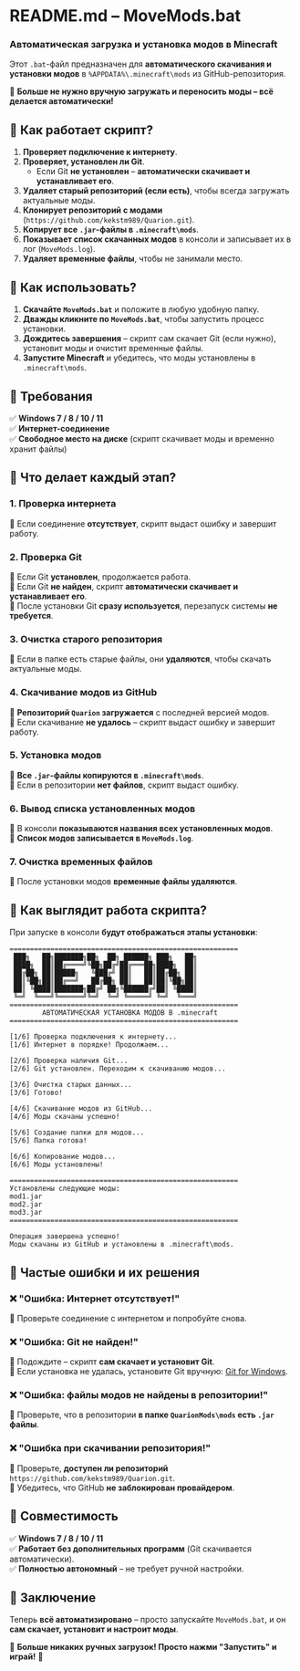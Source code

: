 # **README.md – MoveMods.bat**  
### **Автоматическая загрузка и установка модов в Minecraft**  

Этот `.bat`-файл предназначен для **автоматического скачивания и установки модов** в `%APPDATA%\.minecraft\mods` из GitHub-репозитория.  

📌 **Больше не нужно вручную загружать и переносить моды – всё делается автоматически!**  


## **📌 Как работает скрипт?**  
1. **Проверяет подключение к интернету**.  
2. **Проверяет, установлен ли Git**.  
   - Если Git **не установлен** – **автоматически скачивает и устанавливает его**.  
3. **Удаляет старый репозиторий (если есть)**, чтобы всегда загружать актуальные моды.  
4. **Клонирует репозиторий с модами** (`https://github.com/kekstm989/Quarion.git`).  
5. **Копирует все `.jar`-файлы в `.minecraft\mods`**.  
6. **Показывает список скачанных модов** в консоли и записывает их в лог (`MoveMods.log`).  
7. **Удаляет временные файлы**, чтобы не занимали место.  


## **📌 Как использовать?**  
1. **Скачайте `MoveMods.bat`** и положите в любую удобную папку.  
2. **Дважды кликните по `MoveMods.bat`**, чтобы запустить процесс установки.  
3. **Дождитесь завершения** – скрипт сам скачает Git (если нужно), установит моды и очистит временные файлы.  
4. **Запустите Minecraft** и убедитесь, что моды установлены в `.minecraft\mods`.  


## **📌 Требования**  
✅ **Windows 7 / 8 / 10 / 11**  
✅ **Интернет-соединение**  
✅ **Свободное место на диске** (скрипт скачивает моды и временно хранит файлы)  


## **📌 Что делает каждый этап?**  
### **1. Проверка интернета**
🔹 Если соединение **отсутствует**, скрипт выдаст ошибку и завершит работу.  

### **2. Проверка Git**
🔹 Если Git **установлен**, продолжается работа.  
🔹 Если Git **не найден**, скрипт **автоматически скачивает и устанавливает его**.  
🔹 После установки Git **сразу используется**, перезапуск системы **не требуется**.  

### **3. Очистка старого репозитория**
🔹 Если в папке есть старые файлы, они **удаляются**, чтобы скачать актуальные моды.  

### **4. Скачивание модов из GitHub**
🔹 **Репозиторий `Quarion` загружается** с последней версией модов.  
🔹 Если скачивание **не удалось** – скрипт выдаст ошибку и завершит работу.  

### **5. Установка модов**
🔹 **Все `.jar`-файлы копируются в `.minecraft\mods`**.  
🔹 Если в репозитории **нет файлов**, скрипт выдаст ошибку.  

### **6. Вывод списка установленных модов**
🔹 В консоли **показываются названия всех установленных модов**.  
🔹 **Список модов записывается в `MoveMods.log`**.  

### **7. Очистка временных файлов**
🔹 После установки модов **временные файлы удаляются**.  


## **📌 Как выглядит работа скрипта?**  
При запуске в консоли **будут отображаться этапы установки**:  

```
========================================================
 ███╗   ██╗███████╗██╗  ██╗ ██████╗ ███╗   ██╗
 ████╗  ██║██╔════╝╚██╗██╔╝██╔═══██╗████╗  ██║
 ██╔██╗ ██║█████╗   ╚███╔╝ ██║   ██║██╔██╗ ██║
 ██║╚██╗██║██╔══╝   ██╔██╗ ██║   ██║██║╚██╗██║
 ██║ ╚████║███████╗██╔╝ ██╗╚██████╔╝██║ ╚████║
 ╚═╝  ╚═══╝╚══════╝╚═╝  ╚═╝ ╚═════╝ ╚═╝  ╚═══╝
========================================================
        АВТОМАТИЧЕСКАЯ УСТАНОВКА МОДОВ В .minecraft
========================================================

[1/6] Проверка подключения к интернету...
[1/6] Интернет в порядке! Продолжаем...

[2/6] Проверка наличия Git...
[2/6] Git установлен. Переходим к скачиванию модов...

[3/6] Очистка старых данных...
[3/6] Готово!

[4/6] Скачивание модов из GitHub...
[4/6] Моды скачаны успешно!

[5/6] Создание папки для модов...
[5/6] Папка готова!

[6/6] Копирование модов...
[6/6] Моды установлены!

========================================================
Установлены следующие моды:
mod1.jar
mod2.jar
mod3.jar
========================================================

Операция завершена успешно!
Моды скачаны из GitHub и установлены в .minecraft\mods.
```


## **📌 Частые ошибки и их решения**  
### ❌ **"Ошибка: Интернет отсутствует!"**  
🔹 Проверьте соединение с интернетом и попробуйте снова.  

### ❌ **"Ошибка: Git не найден!"**  
🔹 Подождите – скрипт **сам скачает и установит Git**.  
🔹 Если установка не удалась, установите Git вручную: [Git for Windows](https://git-scm.com/downloads).  

### ❌ **"Ошибка: файлы модов не найдены в репозитории!"**  
🔹 Проверьте, что в репозитории **в папке `QuarionMods\mods` есть `.jar` файлы**.  

### ❌ **"Ошибка при скачивании репозитория!"**  
🔹 Проверьте, **доступен ли репозиторий** `https://github.com/kekstm989/Quarion.git`.  
🔹 Убедитесь, что GitHub **не заблокирован провайдером**.  


## **📌 Совместимость**  
✅ **Windows 7 / 8 / 10 / 11**  
✅ **Работает без дополнительных программ** (Git скачивается автоматически).  
✅ **Полностью автономный** – не требует ручной настройки.  


## **📌 Заключение**
Теперь **всё автоматизировано** – просто запускайте `MoveMods.bat`, и он **сам скачает, установит и настроит моды**.  

📌 **Больше никаких ручных загрузок! Просто нажми "Запустить" и играй!** 🚀
